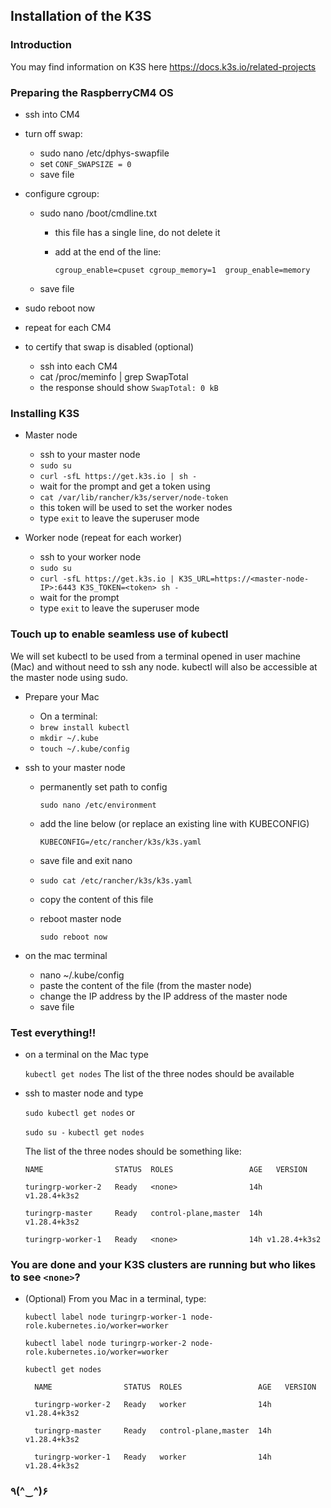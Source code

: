 ## Installation of the K3S

### Introduction

You may find information on K3S here https://docs.k3s.io/related-projects

### Preparing the RaspberryCM4 OS

- ssh into CM4
- turn off swap:
  - sudo nano /etc/dphys-swapfile
  - set `CONF_SWAPSIZE = 0`
  - save file
- configure cgroup:

  - sudo nano /boot/cmdline.txt

    - this file has a single line, do not delete it
    - add at the end of the line:

      `cgroup_enable=cpuset cgroup_memory=1  group_enable=memory`

  - save file

- sudo reboot now

- repeat for each CM4

- to certify that swap is disabled (optional)
  - ssh into each CM4
  - cat /proc/meminfo | grep SwapTotal
  - the response should show `SwapTotal: 0 kB`

### Installing K3S

- Master node

  - ssh to your master node
  - `sudo su`
  - `curl -sfL https://get.k3s.io | sh -`
  - wait for the prompt and get a token using
  - `cat /var/lib/rancher/k3s/server/node-token`
  - this token will be used to set the worker nodes
  - type `exit` to leave the superuser mode

- Worker node (repeat for each worker)

  - ssh to your worker node
  - `sudo su`
  - `curl -sfL https://get.k3s.io | K3S_URL=https://<master-node-IP>:6443 K3S_TOKEN=<token> sh -`
  - wait for the prompt
  - type `exit` to leave the superuser mode

### Touch up to enable seamless use of kubectl

We will set kubectl to be used from a terminal opened in user machine (Mac) and without need to ssh any node. kubectl will also be accessible at the master node using sudo.

- Prepare your Mac

  - On a terminal:
  - `brew install kubectl`
  - `mkdir ~/.kube`
  - `touch ~/.kube/config`

- ssh to your master node

  - permanently set path to config

    `sudo nano /etc/environment`

  - add the line below (or replace an existing line with KUBECONFIG)

    `KUBECONFIG=/etc/rancher/k3s/k3s.yaml`

  - save file and exit nano
  - `sudo cat /etc/rancher/k3s/k3s.yaml`
  - copy the content of this file
  - reboot master node

    `sudo reboot now`

- on the mac terminal
  - nano ~/.kube/config
  - paste the content of the file (from the master node)
  - change the IP address by the IP address of the master node
  - save file

### Test everything!!

- on a terminal on the Mac type

  `kubectl get nodes`
  The list of the three nodes should be available

- ssh to master node and type

  `sudo kubectl get nodes`
  or

  `sudo su -`
  `kubectl get nodes`

  The list of the three nodes should be something like:

  ```
  NAME                STATUS  ROLES                 AGE   VERSION

  turingrp-worker-2   Ready   <none>                14h   v1.28.4+k3s2

  turingrp-master     Ready   control-plane,master  14h   v1.28.4+k3s2

  turingrp-worker-1   Ready   <none>                14h v1.28.4+k3s2
  ```

### You are done and your K3S clusters are running but who likes to see `<none>`?

- (Optional) From you Mac in a terminal, type:

  `kubectl label node turingrp-worker-1 node-role.kubernetes.io/worker=worker`

  `kubectl label node turingrp-worker-2 node-role.kubernetes.io/worker=worker`

  `kubectl get nodes`

  ```
    NAME                STATUS  ROLES                 AGE   VERSION

    turingrp-worker-2   Ready   worker                14h   v1.28.4+k3s2

    turingrp-master     Ready   control-plane,master  14h   v1.28.4+k3s2

    turingrp-worker-1   Ready   worker                14h v1.28.4+k3s2
  ```

### ٩(^‿^)۶
